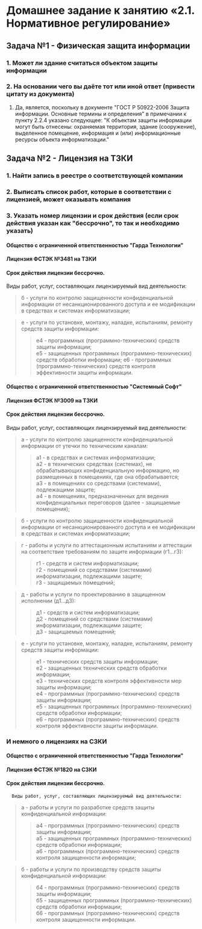# Домашнее задание к занятию «2.1. Нормативное регулирование»

   ## Задача №1 - Физическая защита информации ##

### 1. Может ли здание считаться объектом защиты информации
### 2. На основании чего вы даёте тот или иной ответ (привести цитату из документа)

   1. Да, является, поскольку в документе "ГОСТ Р 50922-2006 Защита информации. Основные термины и определения" в примечании к пункту 2.2.4 указано следующее: "К объектам защиты информации могут быть отнесены: охраняемая территория, здание (сооружение), выделенное помещение, информация и (или) информационные ресурсы объекта информатизации."


   ## Задача №2 - Лицензия на ТЗКИ

### 1. Найти запись в реестре о соответствующей компании
### 2. Выписать список работ, которые в соответствии с лицензией, может оказывать компания
### 3. Указать номер лицензии и срок действия (если срок действия указан как "бессрочно", то так и необходимо указать)

   #### Общество с ограниченной ответственностью "Гарда Технологии"
   #### Лицензия ФСТЭК №3481 на ТЗКИ
   #### Cрок действия лицензии бессрочно.
   Виды работ, услуг, составляющих лицензируемый вид деятельности:
   > б - услуги по контролю защищенности конфиденциальной информации от несанкционированного доступа и ее модификации в средствах и системах информатизации;
   
   > е - услуги по установке, монтажу, наладке, испытаниям, ремонту средств защиты информации:
   >> е4 - программных (программно-технических) средств защиты информации;  
   >> е5 - защищенных программных (программно-технических) средств обработки информации;
   >> е6 - программных (программно-технических) средств контроля эффективности защиты информации.

   #### Общество с ограниченной ответственностью "Системный Софт"
   #### Лицензия ФСТЭК №3009 на ТЗКИ
   #### Cрок действия лицензии бессрочно.
   Виды работ, услуг, составляющих лицензируемый вид деятельности:
   > а - услуги по контролю защищенности конфиденциальной информации от утечки по техническим каналам:   
   >> а1 - в средствах и системах информатизации;   
   >> а2 - в технических средствах (системах), не обрабатывающих конфиденциальную информацию, но размещенных в помещениях, где она обрабатывается;   
   >> а3 - в помещениях со средствами (системами), подлежащими защите;   
   >> а4 - в помещениях, предназначенных для ведения конфиденциальных переговоров (далее - защищаемые помещения);
   
   > б - услуги по контролю защищенности конфиденциальной информации от несанкционированного доступа и ее модификации в средствах и системах информатизации;
   
   > г - работы и услуги по аттестационным испытаниям и аттестации на соответствие требованиям по защите информации (г1...г3):   
   >> г1 - средств и систем информатизации;   
   >> г2 - помещений со средствами (системами) информатизации, подлежащими защите;   
   >> г3 - защищаемых помещений;
   
   > д - работы и услуги по проектированию в защищенном исполнении (д1...д3):   
   >> д1 - средств и систем информатизации;   
   >> д2 - помещений со средствами (системами) информатизации, подлежащими защите;   
   >> д3 - защищаемых помещений;
      
   > е - услуги по установке, монтажу, наладке, испытаниям, ремонту средств защиты информации:   
   >> е1 - технических средств защиты информации;   
   >> е2 - защищенных технических средств обработки информации;   
   >> е3 - технических средств контроля эффективности мер защиты информации;   
   >> е4 - программных (программно-технических) средств защиты информации;  
   >> е5 - защищенных программных (программно-технических) средств обработки информации;   
   >> е6 - программных (программно-технических) средств контроля эффективности защиты информации.

   ### И немного о лицензиях на СЗКИ

   #### Общество с ограниченной ответственностью "Гарда Технологии"
   #### Лицензия ФСТЭК №1820 на СЗКИ
   #### Cрок действия лицензии бессрочно.
      Виды работ, услуг, составляющих лицензируемый вид деятельности:
   
   > а - работы и услуги по разработке средств защиты конфиденциальной информации:   
   >> а4 - программных (программно-технических) средств защиты информации;   
   >> а5 - защищенных программных (программно-технических) средств обработки информации;   
   >> а6 - программных (программно-технических) средств контроля защищенности информации;   

   > б - работы и услуги по производству средств защиты конфиденциальной информации:   
   >> б4 - программных (программно-технических) средств защиты информации;  
   >> б5 - защищенных программных (программно-технических) средств обработки информации;   
   >> б6 - программных (программно-технических) средств контроля защищенности информации.


